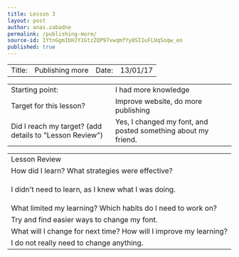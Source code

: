 ```yaml
---
title: Lesson 3
layout: post
author: anas.zabadne
permalink: /publishing-more/
source-id: 1YtnGgmIbHJY1GtzZQP97vwqmfYy8SI1uFLUqSoqw_eo
published: true
---
```

<table>
  <tr>
    <td>Title:  </td>
    <td>Publishing more</td>
    <td> Date:  </td>
    <td>13/01/17</td>
  </tr>
</table>


<table>
  <tr>
    <td>Starting point:</td>
    <td>I had more knowledge</td>
  </tr>
  <tr>
    <td>Target for this lesson?</td>
    <td>Improve website, do more publishing</td>
  </tr>
  <tr>
    <td>Did I reach my target? 
(add details to "Lesson Review")</td>
    <td>Yes, I changed my font, and posted something about my friend.</td>
  </tr>
</table>


<table>
  <tr>
    <td>Lesson Review</td>
  </tr>
  <tr>
    <td>How did I learn? What strategies were effective? </td>
  </tr>
  <tr>
    <td>

I didn't need to learn, as I knew what I was doing.</td>
  </tr>
  <tr>
    <td>What limited my learning? Which habits do I need to work on? </td>
  </tr>
  <tr>
    <td>
Try and find easier ways to change my font.</td>
  </tr>
  <tr>
    <td>What will I change for next time? How will I improve my learning?</td>
  </tr>
  <tr>
    <td>
I do not really need to change anything.</td>
  </tr>
</table>


